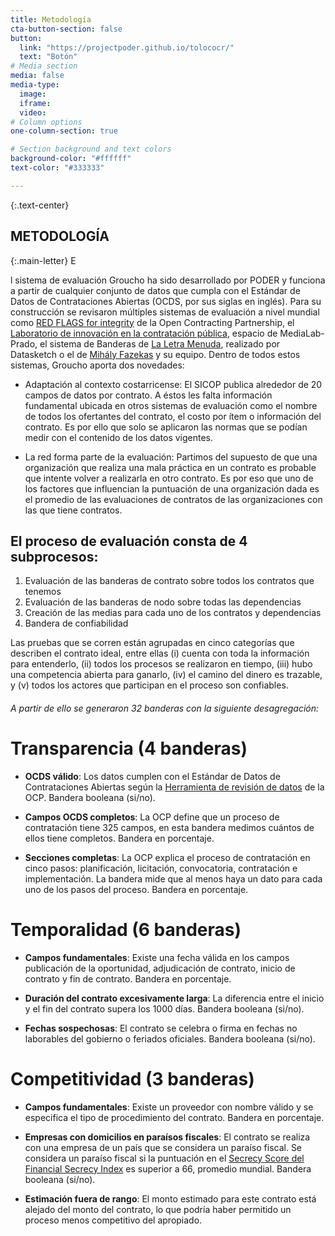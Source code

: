 ```yaml
---
title: Metodología
cta-button-section: false
button:
  link: "https://projectpoder.github.io/tolococr/"
  text: "Botón"
# Media section
media: false
media-type:
  image:
  iframe:
  video:
# Column options
one-column-section: true

# Section background and text colors
background-color: "#ffffff"
text-color: "#333333"

---
```


{:.text-center}
## METODOLOGÍA

{:.main-letter}
E

l sistema de evaluación Groucho ha sido desarrollado por PODER y funciona a partir de cualquier conjunto de datos que cumpla con el Estándar de Datos de Contrataciones Abiertas (OCDS, por sus siglas en inglés). Para su construcción se revisaron múltiples sistemas de evaluación a nivel mundial como [RED FLAGS for integrity](https://www.open-contracting.org/wp-content/uploads/2016/11/OCP2016-Red-flags-for-integrityshared-1.pdf)  de la Open Contracting Partnership, el [Laboratorio de innovación en la contratación pública](https://civio.es/laboratorio-de-innovacion-en-la-contratacion-publica/), espacio de MediaLab-Prado, el sistema de Banderas de [La Letra Menuda](http://especiales.datasketch.co/contratos-colombia/), realizado por Datasketch o el de [Mihály Fazekas](http://mihalyfazekas.eu) y su equipo. Dentro de todos estos sistemas, Groucho aporta dos novedades: 


+ Adaptación al contexto costarricense: El SICOP publica alrededor de 20 campos de datos por contrato. A éstos les falta información fundamental ubicada en otros sistemas de evaluación como el nombre de todos los ofertantes del contrato, el costo por ítem o información del contrato. Es por ello que solo se aplicaron las normas que se podían medir con el contenido de los datos vigentes. 

+ La red forma parte de la evaluación: Partimos del supuesto de que una organización que realiza una mala práctica en un contrato es probable que intente volver a realizarla en otro contrato. Es por eso que uno de los factores que influencian la puntuación de una organización dada es el promedio de las evaluaciones de contratos de las organizaciones con las que tiene contratos. 

## El proceso de evaluación consta de 4 subprocesos:

1. Evaluación de las banderas de contrato sobre todos los contratos que tenemos
2. Evaluación de las banderas de nodo sobre todas las dependencias 
3. Creación de las medias para cada uno de los contratos y dependencias
4. Bandera de confiabilidad

Las pruebas que se corren están agrupadas en cinco categorías que describen el contrato ideal, entre ellas (i) cuenta con toda la información para entenderlo, (ii) todos los procesos se realizaron en tiempo, (iii) hubo una competencia abierta para ganarlo, (iv) el camino del dinero es trazable, y (v) todos los actores que participan en el proceso son confiables.


###### A partir de ello se generaron 32 banderas con la siguiente desagregación:


# Transparencia (4 banderas)


+ **OCDS válido**: Los datos cumplen con el Estándar de Datos de Contrataciones Abiertas según la [Herramienta de revisión de datos](https://standard.open-contracting.org/review/) de la OCP. Bandera booleana (si/no).

+ **Campos OCDS completos**: La OCP define que un proceso de contratación tiene 325 campos, en esta bandera medimos cuántos de ellos tiene completos. Bandera en porcentaje.

+ **Secciones completas**: La OCP explica el proceso de contratación en cinco pasos: planificación, licitación, convocatoria, contratación e implementación. La bandera mide que al menos haya un dato para cada uno de los pasos del proceso. Bandera en porcentaje. 


# Temporalidad (6 banderas)


+ **Campos fundamentales**: Existe una fecha válida en los campos publicación de la oportunidad, adjudicación de contrato, inicio de contrato y fin de contrato. Bandera en porcentaje.

+ **Duración del contrato excesivamente larga**: La diferencia entre el inicio y el fin del contrato supera los 1000 días. Bandera booleana (si/no).

+ **Fechas sospechosas**: El contrato se celebra o firma en fechas no laborables del gobierno o feriados oficiales. Bandera booleana (si/no).


# Competitividad (3 banderas)


+ **Campos fundamentales**: Existe un proveedor con nombre válido y se especifica el tipo de procedimiento del contrato. Bandera en porcentaje.

+ **Empresas con domicilios en paraísos fiscales**: El contrato se realiza con una empresa de un país que se considera un paraíso fiscal. Se considera un paraíso fiscal si la puntuación en el [Secrecy Score del Financial Secrecy Index](https://fsi.taxjustice.net/en/introduction/fsi-2018-results) es superior a 66, promedio mundial. Bandera booleana (si/no).

+ **Estimación fuera de rango**: El monto estimado para este contrato está alejado del monto del contrato, lo que podría haber permitido un proceso menos competitivo del apropiado. 


# 
